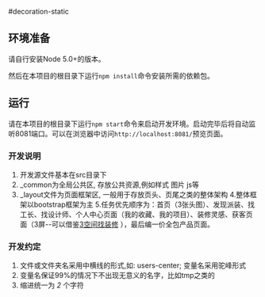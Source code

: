 #decoration-static

## 环境准备

请自行安装Node 5.0+的版本。

然后在本项目的根目录下运行`npm install`命令安装所需的依赖包。

## 运行

请在本项目的根目录下运行`npm start`命令来启动开发环境。启动完毕后将自动监听8081端口。可以在浏览器中访问`http://localhost:8081/`预览页面。

### 开发说明

1. 开发源文件基本在src目录下
2. _common为全局公共区, 存放公共资源,例如样式 图片 js等
3. _layout文件为页面框架区, 一般用于存放页头、页尾之类的整体架构
4.整体框架以bootstrap框架为主
5.任务优先顺序为：首页（3张头图）、发现派装、找工长、找设计师、个人中心页面（我的收藏、我的项目）、装修灵感、获客页面（3屏--可以借鉴[3空间找装修](http://bj.3kongjian.com/)  ），最后编一价全包产品页面。

### 开发约定
1. 文件或文件夹名采用中横线的形式,如: users-center; 变量名采用驼峰形式
2. 变量名保证99%的情况下不出现无意义的名字，比如tmp之类的
3. 缩进统一为 *2* 个字符

